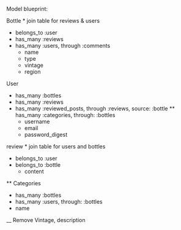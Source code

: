 Model blueprint:


Bottle    * join table for reviews & users
- belongs_to :user
- has_many :reviews
- has_many :users, through :comments
    - name
    - type
    - vintage
    - region



User
- has_many :bottles
- has_many :reviews
- has_many :reviewed_posts, through :reviews, source: :bottle
** has_many :categories, through: :bottles
    - username
    - email
    - password_digest



review  * join table for users and bottles
- belongs_to :user
- belongs_to :bottle
    - content


** Categories
- has_many :bottles
- has_many :users, through: :bottles
- name



__ Remove Vintage, description